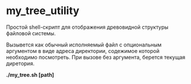# my_tree_utility

Простой shell-скрипт для отображения древовидной структуры файловой системы.

Вызывется как обычный исполняемый файл с опциональным аргументом в виде адреса директории, содежимое которой необходимо посмотреть. При вызове без аргумента, берется текущая диретория.

<b>./my_tree.sh [path]</b>
